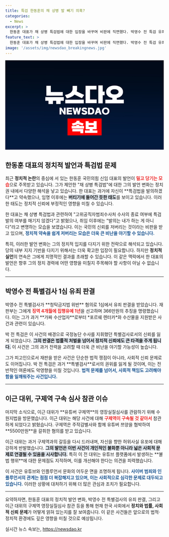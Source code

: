 ```yaml
---
title: 특검 한동훈의 채 상병 발 빼기 의혹?
categories:
  - News
excerpt: >
  한동훈 대표가 채 상병 특검법에 대한 입장을 바꾸며 비판에 직면했다. 박영수 전 특검 유죄 판결과 이근 대위의 구제역 심사 참석 등이 온라인에서 뜨거운 이슈로 떠올랐다. 클릭해 더 많은 내용을 확인해보세요!
feature_text: >
  한동훈 대표가 채 상병 특검법에 대한 입장을 바꾸며 비판에 직면했다. 박영수 전 특검 유죄 판결과 이근 대위의 구제역 심사 참석 등이 온라인에서 뜨거운 이슈로 떠올랐다. 클릭해 더 많은 내용을 확인해보세요!
image: '/assets/img/newsdao_breakingnews.jpg'
---
```


<p><img src="/assets/img/newsdao_breakingnews.jpg" alt="pcversion 속보" /></p>

<h2 data-ke-size="size26">한동훈 대표의 정치적 발언과 특검법 문제</h2>

<p data-ke-size="size16">최근 <b>정치적 논란</b>의 중심에 서 있는 한동훈 국민의힘 신임 대표의 발언이 <b><span style="color: #ee2323;">밀고 당기는 모습</span></b>으로 주목받고 있습니다. 그가 제안한 "채 상병 특검법"에 대한 그의 발언 변화는 정치권 내에서 다양한 해석을 낳고 있습니다. 한 대표는 과거에 자신이 **특검법을 발의하겠다**고 약속했으나, 임명 이후에는 <b><span style="background-color: #21538527;">버티기에 들어간 듯한 태도</span></b>를 보이고 있습니다. 이러한 태도는 정치적 신뢰에 부정적인 영향을 미칠 수 있습니다.</p>

<p data-ke-size="size16">한 대표는 채 상병 특검법과 관련하여 "고위공직자범죄수사처 수사의 종료 여부에 특검 발의 여부를 매기지 않겠다"고 밝혔으나, 취임 이후에는 "발의는 내가 하는 게 아니다"라고 변명하는 모습을 보였습니다. 이는 국민의 신뢰를 저버리는 것이라는 비판을 받고 있으며, <b><span style="color: #1a5490;">정치적 약속을 쉽게 저버리는 모습은 더욱 큰 비난을 야기할 수 있습니다.</span></b></p>

<p data-ke-size="size16">특히, 이러한 발언 변화는 그의 정치적 입지를 다지기 위한 전략으로 해석되고 있습니다. 당의 내부 지지 기반을 다지기 위해서는 더욱 확고한 입장이 필요합니다. 하지만 <b>정치적 실언</b>의 연속은 그에게 치명적인 결과를 초래할 수 있습니다. 이 같은 맥락에서 한 대표의 발언은 향후 그의 정치 경력에 어떤 영향을 미칠지 주목해야 할 사항이 아닐 수 없습니다.</p>

<hr>

<h2 data-ke-size="size26">박영수 전 특별검사 1심 유죄 판결</h2>

<p data-ke-size="size16">박영수 전 특별검사가 **청탁금지법 위반** 혐의로 1심에서 유죄 판결을 받았습니다. 재판부는 그에게 <b><span style="color: #ee2323;">징역 4개월에 집행유예 1년</span></b>을 선고하며 366만원의 추징을 명령했습니다. 이는 그가 과거 **가짜 수산업자**로부터 *포르쉐 렌터카*와 수산물을 지원받은 사건과 관련이 있습니다.</p>

<p data-ke-size="size16">박 전 특검은 이 사건의 배경으로 국정농단 수사를 지휘했던 특별검사로서의 신뢰를 잃게 되었습니다. <b><span style="background-color: #21538527;">그의 판결은 법률적 처벌을 넘어서 정치적 신뢰에도 큰 타격을 주게 됩니다.</span></b> 이 사건은 그의 과거 전력을 고려할 때 더욱 큰 비난을 야기할 가능성이 높습니다.</p>

<p data-ke-size="size16">그가 피고인으로서 재판을 받은 사건은 단순한 법적 쟁점이 아니라, 사회적 신뢰 문제로도 이어집니다. 박 전 특검은 과거 **특별검사**로서의 권위를 잃게 될 것이며, 이는 전반적인 여론에도 악영향을 미칠 것입니다. <b><span style="color: #1a5490;">법적 문제를 넘어서, 사회적 책임도 고려해야 함을 일깨워주는 사건입니다.</span></b></p>

<hr>

<h2 data-ke-size="size26">이근 대위, 구제역 구속 심사 참관 이슈</h2>

<p data-ke-size="size16">마지막 소식으로, 이근 대위가 **유튜버 구제역**의 영장실질심사를 관람하기 위해 수원지법을 방문했습니다. 이근 대위는 해당 사건에 대해 <b><span style="color: #ee2323;">구제역이 구속될 것 같아서</span></b> 참관하게 되었다고 밝혔습니다. 구제역은 주작감별사와 함께 유튜버 쯔양을 협박하여 **5500만원**을 갈취한 혐의를 받고 있습니다.</p>

<p data-ke-size="size16">이근 대위는 과거 구제역과의 갈등을 다시 드러내며, 자신을 향한 허위사실 유포에 대해 강하게 반발했습니다. <b><span style="background-color: #21538527;">그의 발언은 이번 사건이 개인적인 불화뿐 아니라 넓은 사회적 문제로 연결될 수 있음을 시사합니다.</span></b> 특히 이 전 대위는 유튜브 플랫폼에서 발생하는 **불법 행위**에 대한 문제점도 지적하며, 이를 개선해야 한다는 의견을 피력했습니다.</p>

<p data-ke-size="size16">이 사건은 유튜브와 인플루언서 문화의 어두운 면을 조명하게 됩니다. <b><span style="color: #1a5490;">사이버 범죄와 인플루언서의 관계는 점점 더 복잡해지고 있으며, 이는 사회적으로 심각한 문제로 대두되고 있습니다.</span></b> 이러한 상황에 대처하기 위해 더 많은 관심과 조치가 필요합니다.</p>

<hr>

<p data-ke-size="size16">요약하자면, 한동훈 대표의 정치적 발언 변화, 박영수 전 특별검사의 유죄 판결, 그리고 이근 대위의 구제역 영장실질심사 참관 등을 통해 현재 한국 사회에서 <b>정치와 법률, 사회적 신뢰 문제</b>가 어떻게 얽혀 있는지를 잘 보여줍니다. 이 같은 사건들은 앞으로의 법적·정치적 환경에도 깊은 영향을 미칠 것으로 예상됩니다.</p>
실시간 뉴스 속보는, <a href="https://newsdao.kr" rel="dofollow">https://newsdao.kr</a>


